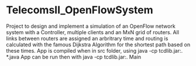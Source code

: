 # TelecomsII_OpenFlowSystem
Project to design and implement a simulation of an OpenFlow network system with a Controller, 
multiple clients and an MxN grid of routers. All links between routers are assigned an arbritrary
time and routing is calculated with the famous Dijkstra Algorithm for the shortest path based 
on these times. App is compiled when in src folder, using java -cp tcdlib.jar:. *.java
App can be run then with java -cp tcdlib.jar:. Main   
